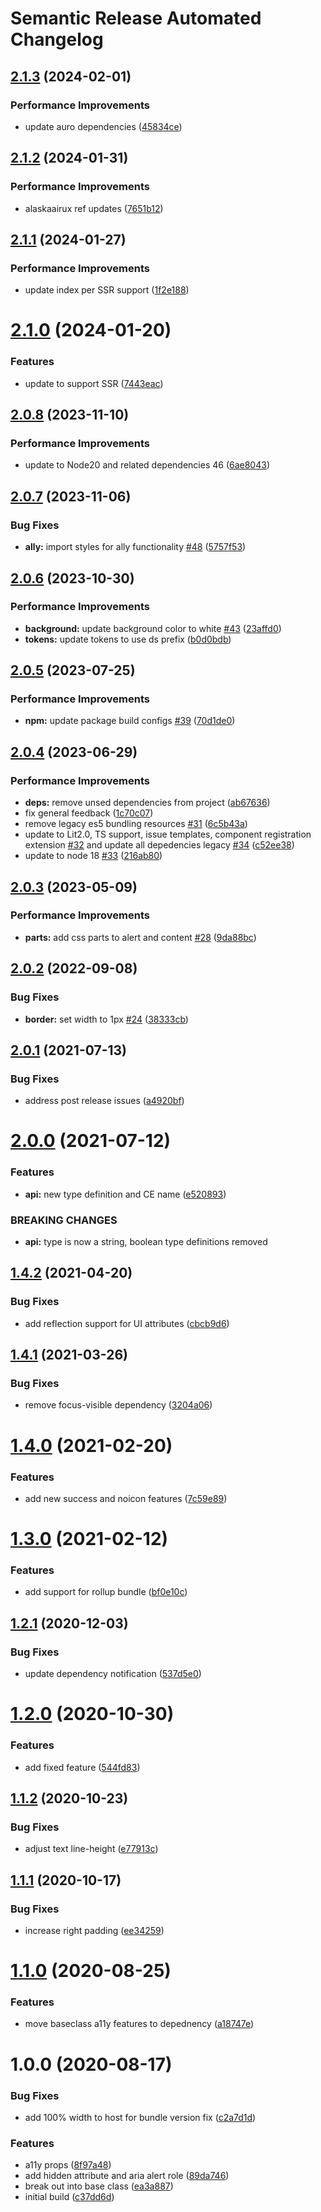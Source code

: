 # Semantic Release Automated Changelog

## [2.1.3](https://github.com/AlaskaAirlines/auro-alert/compare/v2.1.2...v2.1.3) (2024-02-01)


### Performance Improvements

* update auro dependencies ([45834ce](https://github.com/AlaskaAirlines/auro-alert/commit/45834ce7aa3c7ed9e5de1d0b1136ac907c651120))

## [2.1.2](https://github.com/AlaskaAirlines/auro-alert/compare/v2.1.1...v2.1.2) (2024-01-31)


### Performance Improvements

* alaskaairux ref updates ([7651b12](https://github.com/AlaskaAirlines/auro-alert/commit/7651b1218c89133f3cec792267e4b36c67377fd8))

## [2.1.1](https://github.com/AlaskaAirlines/auro-alert/compare/v2.1.0...v2.1.1) (2024-01-27)


### Performance Improvements

* update index per SSR support ([1f2e188](https://github.com/AlaskaAirlines/auro-alert/commit/1f2e188b29508170a6e5477a7f2bf0575e637d41))

# [2.1.0](https://github.com/AlaskaAirlines/auro-alert/compare/v2.0.8...v2.1.0) (2024-01-20)


### Features

* update to support SSR ([7443eac](https://github.com/AlaskaAirlines/auro-alert/commit/7443eac4f1130b0f63644e75b3996a8e67431879))

## [2.0.8](https://github.com/AlaskaAirlines/auro-alert/compare/v2.0.7...v2.0.8) (2023-11-10)


### Performance Improvements

* update to Node20 and related dependencies 46 ([6ae8043](https://github.com/AlaskaAirlines/auro-alert/commit/6ae80437edcc2380b528a1e654b6da4e1be6268b))

## [2.0.7](https://github.com/AlaskaAirlines/auro-alert/compare/v2.0.6...v2.0.7) (2023-11-06)


### Bug Fixes

* **ally:** import styles for ally functionality [#48](https://github.com/AlaskaAirlines/auro-alert/issues/48) ([5757f53](https://github.com/AlaskaAirlines/auro-alert/commit/5757f531a2dc6102bbbacd443e6517565ad28708))

## [2.0.6](https://github.com/AlaskaAirlines/auro-alert/compare/v2.0.5...v2.0.6) (2023-10-30)


### Performance Improvements

* **background:** update background color to white [#43](https://github.com/AlaskaAirlines/auro-alert/issues/43) ([23affd0](https://github.com/AlaskaAirlines/auro-alert/commit/23affd0e9cc42cddcd0f8fb9c28917c6a4a307bb))
* **tokens:** update tokens to use ds prefix ([b0d0bdb](https://github.com/AlaskaAirlines/auro-alert/commit/b0d0bdbe8b0b421d7c633b933023824c12a7ea91))

## [2.0.5](https://github.com/AlaskaAirlines/auro-alert/compare/v2.0.4...v2.0.5) (2023-07-25)


### Performance Improvements

* **npm:** update package build configs [#39](https://github.com/AlaskaAirlines/auro-alert/issues/39) ([70d1de0](https://github.com/AlaskaAirlines/auro-alert/commit/70d1de08f61d2bf0c1353ba9f92d16376e5c3bc0))

## [2.0.4](https://github.com/AlaskaAirlines/auro-alert/compare/v2.0.3...v2.0.4) (2023-06-29)


### Performance Improvements

* **deps:** remove unsed dependencies from project ([ab67636](https://github.com/AlaskaAirlines/auro-alert/commit/ab676369dfd3badb372c7077a4a30fc7f9e186b9))
* fix general feedback ([1c70c07](https://github.com/AlaskaAirlines/auro-alert/commit/1c70c0760758b8fef5ca561f6cf7af8e26125d2e))
* remove legacy es5 bundling resources [#31](https://github.com/AlaskaAirlines/auro-alert/issues/31) ([6c5b43a](https://github.com/AlaskaAirlines/auro-alert/commit/6c5b43a32e00c8ff705f07d6f91bf8af304f1ed6))
* update to Lit2.0, TS support, issue templates, component registration extension [#32](https://github.com/AlaskaAirlines/auro-alert/issues/32) and update all depedencies legacy [#34](https://github.com/AlaskaAirlines/auro-alert/issues/34) ([c52ee38](https://github.com/AlaskaAirlines/auro-alert/commit/c52ee38f3d269bcd4d4667a8d7de54616be3a2c7))
* update to node 18 [#33](https://github.com/AlaskaAirlines/auro-alert/issues/33) ([216ab80](https://github.com/AlaskaAirlines/auro-alert/commit/216ab8091b945d02b8632537055332655f661036))

## [2.0.3](https://github.com/AlaskaAirlines/auro-alert/compare/v2.0.2...v2.0.3) (2023-05-09)


### Performance Improvements

* **parts:** add css parts to alert and content [#28](https://github.com/AlaskaAirlines/auro-alert/issues/28) ([9da88bc](https://github.com/AlaskaAirlines/auro-alert/commit/9da88bc6c244b973f07f1b5e0c8e29a7678f197c))

## [2.0.2](https://github.com/AlaskaAirlines/auro-alert/compare/v2.0.1...v2.0.2) (2022-09-08)


### Bug Fixes

* **border:** set width to 1px [#24](https://github.com/AlaskaAirlines/auro-alert/issues/24) ([38333cb](https://github.com/AlaskaAirlines/auro-alert/commit/38333cbe74c907a9a223364c062b0b33bc9e44f1))

## [2.0.1](https://github.com/AlaskaAirlines/auro-alert/compare/v2.0.0...v2.0.1) (2021-07-13)


### Bug Fixes

* address post release issues ([a4920bf](https://github.com/AlaskaAirlines/auro-alert/commit/a4920bfd5dd99d2ff24506fc7c80e4063771da73))

# [2.0.0](https://github.com/AlaskaAirlines/auro-alert/compare/v1.4.2...v2.0.0) (2021-07-12)


### Features

* **api:** new type definition and CE name ([e520893](https://github.com/AlaskaAirlines/auro-alert/commit/e5208932bf52bb405eb653f1a31b4c8970e47aae))


### BREAKING CHANGES

* **api:** type is now a string, boolean type definitions removed

## [1.4.2](https://github.com/AlaskaAirlines/auro-alert/compare/v1.4.1...v1.4.2) (2021-04-20)


### Bug Fixes

* add reflection support for UI attributes ([cbcb9d6](https://github.com/AlaskaAirlines/auro-alert/commit/cbcb9d6aa9649f2f468d51b424d9c93c5e0693af))

## [1.4.1](https://github.com/AlaskaAirlines/auro-alert/compare/v1.4.0...v1.4.1) (2021-03-26)


### Bug Fixes

* remove focus-visible dependency ([3204a06](https://github.com/AlaskaAirlines/auro-alert/commit/3204a062b2a473178697f5e19cddb94247d025ee))

# [1.4.0](https://github.com/AlaskaAirlines/auro-alert/compare/v1.3.0...v1.4.0) (2021-02-20)


### Features

* add new success and noicon features ([7c59e89](https://github.com/AlaskaAirlines/auro-alert/commit/7c59e895b0db50dca218411361f9c887da859e38))

# [1.3.0](https://github.com/AlaskaAirlines/auro-alert/compare/v1.2.1...v1.3.0) (2021-02-12)


### Features

* add support for rollup bundle ([bf0e10c](https://github.com/AlaskaAirlines/auro-alert/commit/bf0e10c430c0908e6881f3e4292168090c69b0d7))

## [1.2.1](https://github.com/AlaskaAirlines/auro-alert/compare/v1.2.0...v1.2.1) (2020-12-03)


### Bug Fixes

* update dependency notification ([537d5e0](https://github.com/AlaskaAirlines/auro-alert/commit/537d5e007fd589bb14c17c67c6d2305c03c63abc))

# [1.2.0](https://github.com/AlaskaAirlines/auro-alert/compare/v1.1.2...v1.2.0) (2020-10-30)


### Features

* add fixed feature ([544fd83](https://github.com/AlaskaAirlines/auro-alert/commit/544fd83720e771976deabd38e92f5776fc06e962))

## [1.1.2](https://github.com/AlaskaAirlines/auro-alert/compare/v1.1.1...v1.1.2) (2020-10-23)


### Bug Fixes

* adjust text line-height ([e77913c](https://github.com/AlaskaAirlines/auro-alert/commit/e77913cdd36abc79d3467783e8d5e5ecd168678a))

## [1.1.1](https://github.com/AlaskaAirlines/auro-alert/compare/v1.1.0...v1.1.1) (2020-10-17)


### Bug Fixes

* increase right padding ([ee34259](https://github.com/AlaskaAirlines/auro-alert/commit/ee3425957f5ec6a20f9be21c9f9537aa8ff8cb49))

# [1.1.0](https://github.com/AlaskaAirlines/auro-alert/compare/v1.0.0...v1.1.0) (2020-08-25)


### Features

* move baseclass a11y features to depednency ([a18747e](https://github.com/AlaskaAirlines/auro-alert/commit/a18747e0e08490f4ecea4b68b5eae49ffbc4b23d))

# 1.0.0 (2020-08-17)


### Bug Fixes

* add 100% width to host for bundle version fix ([c2a7d1d](https://github.com/AlaskaAirlines/auro-alert/commit/c2a7d1d4933f0efebc03de5989a174658ab4b643))


### Features

* a11y props ([8f97a48](https://github.com/AlaskaAirlines/auro-alert/commit/8f97a488542cd4d62328420b31f0b800f5fdc2ae))
* add hidden attribute and aria alert role ([89da746](https://github.com/AlaskaAirlines/auro-alert/commit/89da746785a1c774afd310523afe26994dd06e82))
* break out into base class ([ea3a887](https://github.com/AlaskaAirlines/auro-alert/commit/ea3a887c7748c5f901961166765ede962ae3e040))
* initial build ([c37dd6d](https://github.com/AlaskaAirlines/auro-alert/commit/c37dd6d44a21943314638d3cbc816200e8274368))
